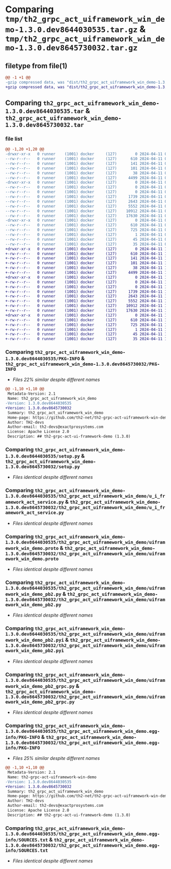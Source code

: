 # Comparing `tmp/th2_grpc_act_uiframework_win_demo-1.3.0.dev8644030535.tar.gz` & `tmp/th2_grpc_act_uiframework_win_demo-1.3.0.dev8645730032.tar.gz`

## filetype from file(1)

```diff
@@ -1 +1 @@
-gzip compressed data, was "dist/th2_grpc_act_uiframework_win_demo-1.3.0.dev8644030535.tar", last modified: Thu Apr 11 08:51:04 2024, max compression
+gzip compressed data, was "dist/th2_grpc_act_uiframework_win_demo-1.3.0.dev8645730032.tar", last modified: Thu Apr 11 11:11:20 2024, max compression
```

## Comparing `th2_grpc_act_uiframework_win_demo-1.3.0.dev8644030535.tar` & `th2_grpc_act_uiframework_win_demo-1.3.0.dev8645730032.tar`

### file list

```diff
@@ -1,20 +1,20 @@
-drwxr-xr-x   0 runner    (1001) docker     (127)        0 2024-04-11 08:51:04.000000 th2_grpc_act_uiframework_win_demo-1.3.0.dev8644030535/
--rw-r--r--   0 runner    (1001) docker     (127)      610 2024-04-11 08:51:04.000000 th2_grpc_act_uiframework_win_demo-1.3.0.dev8644030535/PKG-INFO
--rw-r--r--   0 runner    (1001) docker     (127)      141 2024-04-11 08:49:44.000000 th2_grpc_act_uiframework_win_demo-1.3.0.dev8644030535/README.md
--rw-r--r--   0 runner    (1001) docker     (127)      101 2024-04-11 08:49:44.000000 th2_grpc_act_uiframework_win_demo-1.3.0.dev8644030535/package_info.json
--rw-r--r--   0 runner    (1001) docker     (127)       38 2024-04-11 08:51:04.000000 th2_grpc_act_uiframework_win_demo-1.3.0.dev8644030535/setup.cfg
--rw-r--r--   0 runner    (1001) docker     (127)     4499 2024-04-11 08:49:44.000000 th2_grpc_act_uiframework_win_demo-1.3.0.dev8644030535/setup.py
-drwxr-xr-x   0 runner    (1001) docker     (127)        0 2024-04-11 08:51:04.000000 th2_grpc_act_uiframework_win_demo-1.3.0.dev8644030535/th2_grpc_act_uiframework_win_demo/
--rw-r--r--   0 runner    (1001) docker     (127)        0 2024-04-11 08:51:04.000000 th2_grpc_act_uiframework_win_demo-1.3.0.dev8644030535/th2_grpc_act_uiframework_win_demo/__init__.py
--rw-r--r--   0 runner    (1001) docker     (127)        0 2024-04-11 08:51:04.000000 th2_grpc_act_uiframework_win_demo-1.3.0.dev8644030535/th2_grpc_act_uiframework_win_demo/py.typed
--rw-r--r--   0 runner    (1001) docker     (127)     1739 2024-04-11 08:50:37.000000 th2_grpc_act_uiframework_win_demo-1.3.0.dev8644030535/th2_grpc_act_uiframework_win_demo/u_i_framework_act_service.py
--rw-r--r--   0 runner    (1001) docker     (127)     2643 2024-04-11 08:49:44.000000 th2_grpc_act_uiframework_win_demo-1.3.0.dev8644030535/th2_grpc_act_uiframework_win_demo/uiframework_win_demo.proto
--rw-r--r--   0 runner    (1001) docker     (127)     5552 2024-04-11 08:51:04.000000 th2_grpc_act_uiframework_win_demo-1.3.0.dev8644030535/th2_grpc_act_uiframework_win_demo/uiframework_win_demo_pb2.py
--rw-r--r--   0 runner    (1001) docker     (127)    10912 2024-04-11 08:51:04.000000 th2_grpc_act_uiframework_win_demo-1.3.0.dev8644030535/th2_grpc_act_uiframework_win_demo/uiframework_win_demo_pb2.pyi
--rw-r--r--   0 runner    (1001) docker     (127)    17630 2024-04-11 08:51:04.000000 th2_grpc_act_uiframework_win_demo-1.3.0.dev8644030535/th2_grpc_act_uiframework_win_demo/uiframework_win_demo_pb2_grpc.py
-drwxr-xr-x   0 runner    (1001) docker     (127)        0 2024-04-11 08:51:04.000000 th2_grpc_act_uiframework_win_demo-1.3.0.dev8644030535/th2_grpc_act_uiframework_win_demo.egg-info/
--rw-r--r--   0 runner    (1001) docker     (127)      610 2024-04-11 08:51:04.000000 th2_grpc_act_uiframework_win_demo-1.3.0.dev8644030535/th2_grpc_act_uiframework_win_demo.egg-info/PKG-INFO
--rw-r--r--   0 runner    (1001) docker     (127)      725 2024-04-11 08:51:04.000000 th2_grpc_act_uiframework_win_demo-1.3.0.dev8644030535/th2_grpc_act_uiframework_win_demo.egg-info/SOURCES.txt
--rw-r--r--   0 runner    (1001) docker     (127)        1 2024-04-11 08:51:04.000000 th2_grpc_act_uiframework_win_demo-1.3.0.dev8644030535/th2_grpc_act_uiframework_win_demo.egg-info/dependency_links.txt
--rw-r--r--   0 runner    (1001) docker     (127)       45 2024-04-11 08:51:04.000000 th2_grpc_act_uiframework_win_demo-1.3.0.dev8644030535/th2_grpc_act_uiframework_win_demo.egg-info/requires.txt
--rw-r--r--   0 runner    (1001) docker     (127)       35 2024-04-11 08:51:04.000000 th2_grpc_act_uiframework_win_demo-1.3.0.dev8644030535/th2_grpc_act_uiframework_win_demo.egg-info/top_level.txt
+drwxr-xr-x   0 runner    (1001) docker     (127)        0 2024-04-11 11:11:20.000000 th2_grpc_act_uiframework_win_demo-1.3.0.dev8645730032/
+-rw-r--r--   0 runner    (1001) docker     (127)      610 2024-04-11 11:11:20.000000 th2_grpc_act_uiframework_win_demo-1.3.0.dev8645730032/PKG-INFO
+-rw-r--r--   0 runner    (1001) docker     (127)      141 2024-04-11 11:10:06.000000 th2_grpc_act_uiframework_win_demo-1.3.0.dev8645730032/README.md
+-rw-r--r--   0 runner    (1001) docker     (127)      101 2024-04-11 11:10:06.000000 th2_grpc_act_uiframework_win_demo-1.3.0.dev8645730032/package_info.json
+-rw-r--r--   0 runner    (1001) docker     (127)       38 2024-04-11 11:11:20.000000 th2_grpc_act_uiframework_win_demo-1.3.0.dev8645730032/setup.cfg
+-rw-r--r--   0 runner    (1001) docker     (127)     4499 2024-04-11 11:10:06.000000 th2_grpc_act_uiframework_win_demo-1.3.0.dev8645730032/setup.py
+drwxr-xr-x   0 runner    (1001) docker     (127)        0 2024-04-11 11:11:20.000000 th2_grpc_act_uiframework_win_demo-1.3.0.dev8645730032/th2_grpc_act_uiframework_win_demo/
+-rw-r--r--   0 runner    (1001) docker     (127)        0 2024-04-11 11:11:19.000000 th2_grpc_act_uiframework_win_demo-1.3.0.dev8645730032/th2_grpc_act_uiframework_win_demo/__init__.py
+-rw-r--r--   0 runner    (1001) docker     (127)        0 2024-04-11 11:11:19.000000 th2_grpc_act_uiframework_win_demo-1.3.0.dev8645730032/th2_grpc_act_uiframework_win_demo/py.typed
+-rw-r--r--   0 runner    (1001) docker     (127)     1739 2024-04-11 11:10:58.000000 th2_grpc_act_uiframework_win_demo-1.3.0.dev8645730032/th2_grpc_act_uiframework_win_demo/u_i_framework_act_service.py
+-rw-r--r--   0 runner    (1001) docker     (127)     2643 2024-04-11 11:10:06.000000 th2_grpc_act_uiframework_win_demo-1.3.0.dev8645730032/th2_grpc_act_uiframework_win_demo/uiframework_win_demo.proto
+-rw-r--r--   0 runner    (1001) docker     (127)     5552 2024-04-11 11:11:19.000000 th2_grpc_act_uiframework_win_demo-1.3.0.dev8645730032/th2_grpc_act_uiframework_win_demo/uiframework_win_demo_pb2.py
+-rw-r--r--   0 runner    (1001) docker     (127)    10912 2024-04-11 11:11:19.000000 th2_grpc_act_uiframework_win_demo-1.3.0.dev8645730032/th2_grpc_act_uiframework_win_demo/uiframework_win_demo_pb2.pyi
+-rw-r--r--   0 runner    (1001) docker     (127)    17630 2024-04-11 11:11:19.000000 th2_grpc_act_uiframework_win_demo-1.3.0.dev8645730032/th2_grpc_act_uiframework_win_demo/uiframework_win_demo_pb2_grpc.py
+drwxr-xr-x   0 runner    (1001) docker     (127)        0 2024-04-11 11:11:20.000000 th2_grpc_act_uiframework_win_demo-1.3.0.dev8645730032/th2_grpc_act_uiframework_win_demo.egg-info/
+-rw-r--r--   0 runner    (1001) docker     (127)      610 2024-04-11 11:11:19.000000 th2_grpc_act_uiframework_win_demo-1.3.0.dev8645730032/th2_grpc_act_uiframework_win_demo.egg-info/PKG-INFO
+-rw-r--r--   0 runner    (1001) docker     (127)      725 2024-04-11 11:11:19.000000 th2_grpc_act_uiframework_win_demo-1.3.0.dev8645730032/th2_grpc_act_uiframework_win_demo.egg-info/SOURCES.txt
+-rw-r--r--   0 runner    (1001) docker     (127)        1 2024-04-11 11:11:19.000000 th2_grpc_act_uiframework_win_demo-1.3.0.dev8645730032/th2_grpc_act_uiframework_win_demo.egg-info/dependency_links.txt
+-rw-r--r--   0 runner    (1001) docker     (127)       45 2024-04-11 11:11:19.000000 th2_grpc_act_uiframework_win_demo-1.3.0.dev8645730032/th2_grpc_act_uiframework_win_demo.egg-info/requires.txt
+-rw-r--r--   0 runner    (1001) docker     (127)       35 2024-04-11 11:11:19.000000 th2_grpc_act_uiframework_win_demo-1.3.0.dev8645730032/th2_grpc_act_uiframework_win_demo.egg-info/top_level.txt
```

### Comparing `th2_grpc_act_uiframework_win_demo-1.3.0.dev8644030535/PKG-INFO` & `th2_grpc_act_uiframework_win_demo-1.3.0.dev8645730032/PKG-INFO`

 * *Files 22% similar despite different names*

```diff
@@ -1,10 +1,10 @@
 Metadata-Version: 2.1
 Name: th2_grpc_act_uiframework_win_demo
-Version: 1.3.0.dev8644030535
+Version: 1.3.0.dev8645730032
 Summary: th2_grpc_act_uiframework_win_demo
 Home-page: https://github.com/th2-net/th2-grpc-act-uiframework-win-demo
 Author: TH2-devs
 Author-email: th2-devs@exactprosystems.com
 License: Apache License 2.0
 Description: ## th2-grpc-act-ui-framework-demo (1.3.0)
```

### Comparing `th2_grpc_act_uiframework_win_demo-1.3.0.dev8644030535/setup.py` & `th2_grpc_act_uiframework_win_demo-1.3.0.dev8645730032/setup.py`

 * *Files identical despite different names*

### Comparing `th2_grpc_act_uiframework_win_demo-1.3.0.dev8644030535/th2_grpc_act_uiframework_win_demo/u_i_framework_act_service.py` & `th2_grpc_act_uiframework_win_demo-1.3.0.dev8645730032/th2_grpc_act_uiframework_win_demo/u_i_framework_act_service.py`

 * *Files identical despite different names*

### Comparing `th2_grpc_act_uiframework_win_demo-1.3.0.dev8644030535/th2_grpc_act_uiframework_win_demo/uiframework_win_demo.proto` & `th2_grpc_act_uiframework_win_demo-1.3.0.dev8645730032/th2_grpc_act_uiframework_win_demo/uiframework_win_demo.proto`

 * *Files identical despite different names*

### Comparing `th2_grpc_act_uiframework_win_demo-1.3.0.dev8644030535/th2_grpc_act_uiframework_win_demo/uiframework_win_demo_pb2.py` & `th2_grpc_act_uiframework_win_demo-1.3.0.dev8645730032/th2_grpc_act_uiframework_win_demo/uiframework_win_demo_pb2.py`

 * *Files identical despite different names*

### Comparing `th2_grpc_act_uiframework_win_demo-1.3.0.dev8644030535/th2_grpc_act_uiframework_win_demo/uiframework_win_demo_pb2.pyi` & `th2_grpc_act_uiframework_win_demo-1.3.0.dev8645730032/th2_grpc_act_uiframework_win_demo/uiframework_win_demo_pb2.pyi`

 * *Files identical despite different names*

### Comparing `th2_grpc_act_uiframework_win_demo-1.3.0.dev8644030535/th2_grpc_act_uiframework_win_demo/uiframework_win_demo_pb2_grpc.py` & `th2_grpc_act_uiframework_win_demo-1.3.0.dev8645730032/th2_grpc_act_uiframework_win_demo/uiframework_win_demo_pb2_grpc.py`

 * *Files identical despite different names*

### Comparing `th2_grpc_act_uiframework_win_demo-1.3.0.dev8644030535/th2_grpc_act_uiframework_win_demo.egg-info/PKG-INFO` & `th2_grpc_act_uiframework_win_demo-1.3.0.dev8645730032/th2_grpc_act_uiframework_win_demo.egg-info/PKG-INFO`

 * *Files 25% similar despite different names*

```diff
@@ -1,10 +1,10 @@
 Metadata-Version: 2.1
 Name: th2-grpc-act-uiframework-win-demo
-Version: 1.3.0.dev8644030535
+Version: 1.3.0.dev8645730032
 Summary: th2_grpc_act_uiframework_win_demo
 Home-page: https://github.com/th2-net/th2-grpc-act-uiframework-win-demo
 Author: TH2-devs
 Author-email: th2-devs@exactprosystems.com
 License: Apache License 2.0
 Description: ## th2-grpc-act-ui-framework-demo (1.3.0)
```

### Comparing `th2_grpc_act_uiframework_win_demo-1.3.0.dev8644030535/th2_grpc_act_uiframework_win_demo.egg-info/SOURCES.txt` & `th2_grpc_act_uiframework_win_demo-1.3.0.dev8645730032/th2_grpc_act_uiframework_win_demo.egg-info/SOURCES.txt`

 * *Files identical despite different names*

